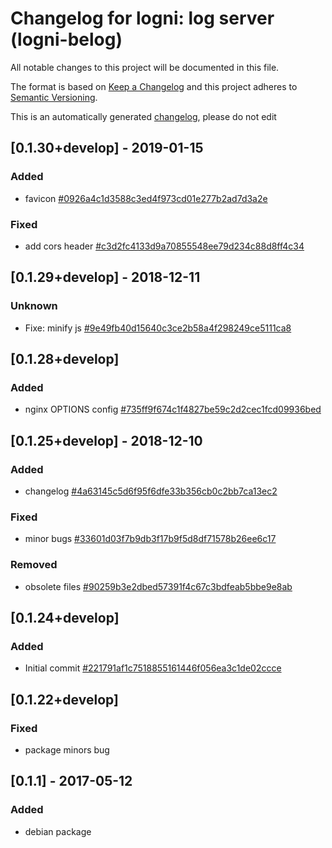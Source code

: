 # Changelog for logni: log server (logni-belog)
All notable changes to this project will be documented in this file.

The format is based on [Keep a Changelog](http://keepachangelog.com/en/1.0.0/)
and this project adheres to [Semantic Versioning](http://semver.org/spec/v2.0.0.html).

This is an automatically generated [changelog](debian/changelog), please do not edit

## [0.1.30+develop] - 2019-01-15
### Added
- favicon [#0926a4c1d3588c3ed4f973cd01e277b2ad7d3a2e](https://github.com/erikni/logni-belog/commit/0926a4c1d3588c3ed4f973cd01e277b2ad7d3a2e)

### Fixed
- add cors header [#c3d2fc4133d9a70855548ee79d234c88d8ff4c34](https://github.com/erikni/logni-belog/commit/c3d2fc4133d9a70855548ee79d234c88d8ff4c34)


## [0.1.29+develop] - 2018-12-11
### Unknown
- Fixe: minify js [#9e49fb40d15640c3ce2b58a4f298249ce5111ca8](https://github.com/erikni/logni-belog/commit/9e49fb40d15640c3ce2b58a4f298249ce5111ca8)


## [0.1.28+develop]
### Added
- nginx OPTIONS config [#735ff9f674c1f4827be59c2d2cec1fcd09936bed](https://github.com/erikni/logni-belog/commit/735ff9f674c1f4827be59c2d2cec1fcd09936bed)


## [0.1.25+develop] - 2018-12-10
### Added
- changelog [#4a63145c5d6f95f6dfe33b356cb0c2bb7ca13ec2](https://github.com/erikni/logni-belog/commit/4a63145c5d6f95f6dfe33b356cb0c2bb7ca13ec2)

### Fixed
- minor bugs [#33601d03f7b9db3f17b9f5d8df71578b26ee6c17](https://github.com/erikni/logni-belog/commit/33601d03f7b9db3f17b9f5d8df71578b26ee6c17)

### Removed
- obsolete files [#90259b3e2dbed57391f4c67c3bdfeab5bbe9e8ab](https://github.com/erikni/logni-belog/commit/90259b3e2dbed57391f4c67c3bdfeab5bbe9e8ab)


## [0.1.24+develop]
### Added
- Initial commit [#221791af1c7518855161446f056ea3c1de02ccce](https://github.com/erikni/logni-belog/commit/221791af1c7518855161446f056ea3c1de02ccce)


## [0.1.22+develop]
### Fixed
- package minors bug


## [0.1.1] - 2017-05-12
### Added
- debian package


